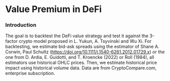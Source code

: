 # Value Premium in DeFi

### Introduction
The goal is to backtest the DeFi value strategy and test it
against the 3-factor crypto model proposed in L. Yukun, 
A. Tsyvinski and Wu Xi. For backtesting, we estimate bid-ask
spreads using the estimator of Shane A. Corwin, Paul Schultz
(https://doi.org/10.1111/j.1540-6261.2012.01729.x) or the
one from D. Ardia, E. Guidotti, and T. Kroencke (2022) or 
Roll (1984), all estimators use historical OHLC prices. 
Then, we estimate historical price impact using historical
volume data. Data are from CryptoCompare.com, enterprise
subscription.




